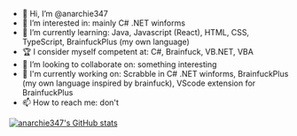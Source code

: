 - 👋 Hi, I’m @anarchie347
- 👀 I’m interested in: mainly C# .NET winforms
- 🌱 I’m currently learning: Java, Javascript (React), HTML, CSS, TypeScript, BrainfuckPlus (my own language)
- 🏆 I consider myself competent at: C#, Brainfuck, VB.NET, VBA
- 💞️ I’m looking to collaborate on: something interesting
- 🔨 I'm currently working on: Scrabble in C# .NET winforms, BrainfuckPlus (my own language inspired by brainfuck), VScode extension for BrainfuckPlus
- 📫 How to reach me: don't

[![anarchie347's GitHub stats](https://github-readme-stats.vercel.app/api?username=anarchie347&count_private=true&theme=codeSTACKr)](https://github.com/anuraghazra/github-readme-stats)

<!---
anarchie347/anarchie347 is a ✨ special ✨ repository because its `README.md` (this file) appears on your GitHub profile.
You can click the Preview link to take a look at your changes.
--->
